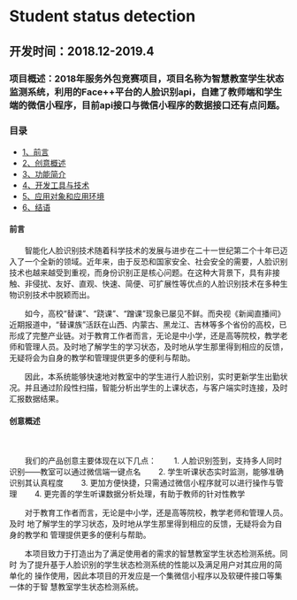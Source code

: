# Student status detection
## 开发时间：2018.12-2019.4
### 项目概述：2018年服务外包竞赛项目，项目名称为智慧教室学生状态监测系统，利用的Face++平台的人脸识别api，自建了教师端和学生端的微信小程序，目前api接口与微信小程序的数据接口还有点问题。
### 目录
* [1、前言](#1)
* [2、创意概述](#2)
* [3、功能简介](#3)
* [4、开发工具与技术](#4)
* [5、应用对象和应用环境](#5)
* [6、结语](#6)

<h4 id='1'>前言</h4>
　　智能化人脸识别技术随着科学技术的发展与进步在二十一世纪第二个十年已迈入了一个全新的领域。近年来，由于反恐和国家安全、社会安全的需要，人脸识别技术也越来越受到重视，而身份识别正是核心问题。在这种大背景下，具有非接触、非侵扰、友好、直观、快速、简便、可扩展性等优点的人脸识别技术在多种生物识别技术中脱颖而出。　　

　　如今，高校“替课”、“跷课”、“蹭课”现象已屡见不鲜。而央视《新闻直播间》近期报道中，“替课族”活跃在山西、内蒙古、黑龙江、吉林等多个省份的高校，已形成了完整产业链。对于教育工作者而言，无论是中小学，还是高等院校，教学老师和管理人员。及时地了解学生的学习状态，及时地从学生那里得到相应的反馈，无疑将会为自身的教学和管理提供更多的便利与帮助。　　

　　因此，本系统能够快速地对教室中的学生进行人脸识别，实时更新学生出勤状况。并且通过阶段性扫描，智能分析出学生的上课状态，与客户端实时连接，及时汇报数据结果。

<h4 id='2'>创意概述</h4>　　

　　我们的产品创意主要体现在以下几点：
　　1. 人脸识别签到，支持多人同时识别——教室可以通过微信端一键点名
　　2. 学生听课状态实时监测，能够准确识别其认真程度
　　3. 更加方便快捷，只需通过微信小程序就可以进行操作与管理
　　4. 更完善的学生听课数据分析处理，有助于教师的针对性教学　　

　　对于教育工作者而言，无论是中小学，还是高等院校，教学老师和管理人员。及时
地了解学生的学习状态，及时地从学生那里得到相应的反馈，无疑将会为自身的教学和
管理提供更多的便利与帮助。　　

　　本项目致力于打造出为了满足使用者的需求的智慧教室学生状态检测系统。同时
为了提升基于人脸识别的学生状态检测系统的性能以及满足用户对其应用的简单化的
操作使用，因此本项目的开发应是一个集微信小程序以及软硬件接口等集一体的于智
慧教室学生状态检测系统。

